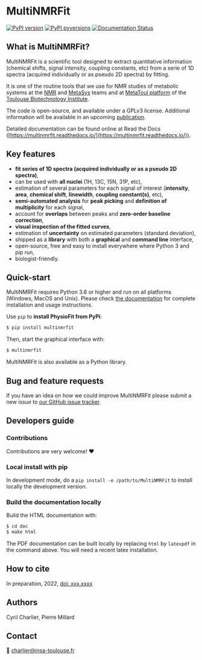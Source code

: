# MultiNMRFit

[![PyPI version](https://badge.fury.io/py/multinmrfit.svg)](https://badge.fury.io/py/multinmrfit)
[![PyPI pyversions](https://img.shields.io/pypi/pyversions/multinmrfit.svg)](https://pypi.python.org/pypi/multinmrfit/)
[![Documentation Status](https://readthedocs.org/projects/multinmrfit/badge/?version=latest)](http://multinmrfit.readthedocs.io/?badge=latest)


## What is MultiNMRFit?
MultiNMRFit is a scientific tool designed to extract quantitative information (chemical shifts, signal intensity, coupling constants, etc) from a serie of 1D spectra (acquired individually or as pseudo 2D spectra) by fitting.

It is one of the routine tools that we use for NMR studies of metabolic systems at the [NMR](http://www.toulouse-biotechnology-institute.fr/en/research/physiology-and-engineering-of-microbial-metabolism/rmn.html) and [MetaSys](http://www.toulouse-biotechnology-institute.fr/en/research/physiology-and-engineering-of-microbial-metabolism/metasys.html) teams and at [MetaToul platform](http://www.metatoul.fr) of the [Toulouse Biotechnology Institute](http://www.toulouse-biotechnology-institute.fr/en/).

The code is open-source, and available under a GPLv3 license. Additional information will be available in an upcoming [publication](https://doi.org/xxx.xxx).

Detailed documentation can be found online at Read the Docs ([https://multinmrfit.readthedocs.io/](https://multinmrfit.readthedocs.io/)).

## Key features
* **fit series of 1D spectra (acquired individually or as a pseudo 2D spectra)**,
* can be used with **all nuclei** (1H, 13C, 15N, 31P, etc),
* estimation of several parameters for each signal of interest (**intensity**, **area**, **chemical shift**, **linewidth**, **coupling constant(s)**, etc),
* **semi-automated analysis** for **peak picking** and **definition of multiplicity** for each signal,
* account for **overlaps** between peaks and **zero-order baseline correction**,
* **visual inspection of the fitted curves**,
* estimation of **uncertainty** on estimated parameters (standard deviation),
* shipped as a **library** with both a **graphical** and **command line** interface,
* open-source, free and easy to install everywhere where Python 3 and pip run,
* biologist-friendly.


## Quick-start
MultiNMRFit requires Python 3.6 or higher and run on all platforms (Windows, MacOS and Unix).
Please check [the documentation](https://multinmrfit.readthedocs.io/en/latest/quickstart.html) for complete
installation and usage instructions.

Use `pip` to **install PhysioFit from PyPi**:

```bash
$ pip install multinmrfit
```

Then, start the graphical interface with:

```bash
$ multinmrfit
```

MultiNMRFit is also available as a Python library.

## Bug and feature requests
If you have an idea on how we could improve MultiNMRFit please submit a new *issue*
to [our GitHub issue tracker](https://github.com/NMRTeamTBI/MultiNMRFit/issues).


## Developers guide
### Contributions
Contributions are very welcome! :heart:


### Local install with pip
In development mode, do a `pip install -e /path/to/MultiNMRFit` to install
locally the development version.

### Build the documentation locally
Build the HTML documentation with:

```bash
$ cd doc
$ make html
```

The PDF documentation can be built locally by replacing `html` by `latexpdf`
in the command above. You will need a recent latex installation.

## How to cite
In preparation, 2022, [doi: xxx.xxxx](https://doi.org/xxx.xxxx)

## Authors
Cyril Charlier, Pierre Millard

## Contact
:email: charlier@insa-toulouse.fr
